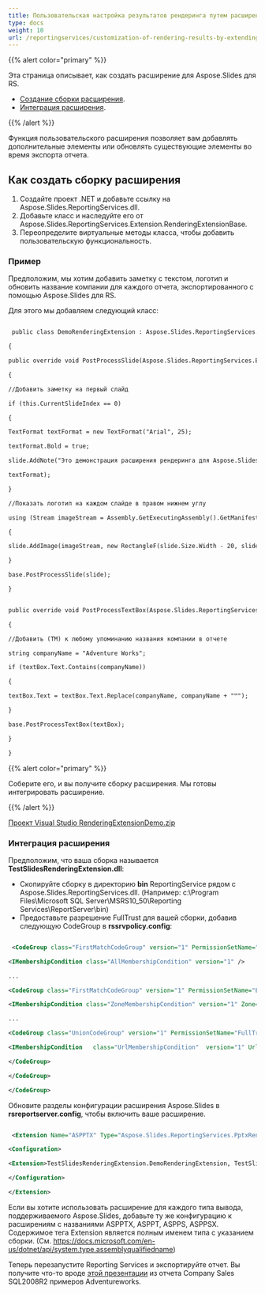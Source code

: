 ```yaml
---
title: Пользовательская настройка результатов рендеринга путем расширения Aspose.Slides для RS
type: docs
weight: 10
url: /reportingservices/customization-of-rendering-results-by-extending-aspose-slides-for-rs/
---
```


{{% alert color="primary" %}} 

Эта страница описывает, как создать расширение для Aspose.Slides для RS.

- [Создание сборки расширения](/slides/reportingservices/customization-of-rendering-results-by-extending-aspose-slides-for-rs/).
- [Интеграция расширения](/slides/reportingservices/customization-of-rendering-results-by-extending-aspose-slides-for-rs/).

{{% /alert %}} 

Функция пользовательского расширения позволяет вам добавлять дополнительные элементы или обновлять существующие элементы во время экспорта отчета.
## **Как создать сборку расширения**
1. Создайте проект .NET и добавьте ссылку на Aspose.Slides.ReportingServices.dll.
1. Добавьте класс и наследуйте его от Aspose.Slides.ReportingServices.Extension.RenderingExtensionBase.
1. Переопределите виртуальные методы класса, чтобы добавить пользовательскую функциональность.
### **Пример**
Предположим, мы хотим добавить заметку с текстом, логотип и обновить название компании для каждого отчета, экспортированного с помощью Aspose.Slides для RS.

Для этого мы добавляем следующий класс:

``` xml

 public class DemoRenderingExtension : Aspose.Slides.ReportingServices.Extension.RenderingExtensionBase

{

public override void PostProcessSlide(Aspose.Slides.ReportingServices.Extension.Slide slide)

{

//Добавить заметку на первый слайд

if (this.CurrentSlideIndex == 0)

{

TextFormat textFormat = new TextFormat("Arial", 25);

textFormat.Bold = true;

slide.AddNote("Это демонстрация расширения рендеринга для Aspose.Slides для ReportingServices",

textFormat);

}

//Показать логотип на каждом слайде в правом нижнем углу

using (Stream imageStream = Assembly.GetExecutingAssembly().GetManifestResourceStream("TestSlidesRenderingExtension.aspose.slides-for-ssrs-logo.jpg"))

{

slide.AddImage(imageStream, new RectangleF(slide.Size.Width - 20, slide.Size.Height - 20, 15, 15));

}

base.PostProcessSlide(slide);

}


public override void PostProcessTextBox(Aspose.Slides.ReportingServices.Extension.TextBox textBox)

{

//Добавить (TM) к любому упоминанию названия компании в отчете

string companyName = "Adventure Works";

if (textBox.Text.Contains(companyName))

{

textBox.Text = textBox.Text.Replace(companyName, companyName + "™");

}

base.PostProcessTextBox(textBox);

}

}

```

{{% alert color="primary" %}} 

Соберите его, и вы получите сборку расширения. Мы готовы интегрировать расширение.

{{% /alert %}} 

[Проект Visual Studio RenderingExtensionDemo.zip](attachments/10289195/10452998.zip)
### **Интеграция расширения**
Предположим, что ваша сборка называется **TestSlidesRenderingExtension.dll**:

- Скопируйте сборку в директорию **bin** ReportingService рядом с Aspose.Slides.ReportingServices.dll. (Например: c:\Program Files\Microsoft SQL Server\MSRS10_50\Reporting Services\ReportServer\bin)
- Предоставьте разрешение FullTrust для вашей сборки, добавив следующую CodeGroup в **rssrvpolicy.config**:

``` xml

 <CodeGroup class="FirstMatchCodeGroup" version="1" PermissionSetName="Nothing">

<IMembershipCondition class="AllMembershipCondition" version="1" />

...

<CodeGroup class="FirstMatchCodeGroup" version="1" PermissionSetName="Execution" Description="Эта кодовая группа предоставляет разрешение на выполнение кода MyComputer. ">

<IMembershipCondition class="ZoneMembershipCondition" version="1" Zone="MyComputer" />

...

<CodeGroup class="UnionCodeGroup" version="1" PermissionSetName="FullTrust" Name="Aspose.Slides_Extension" Description="Эта кодовая группа предоставляет полный доступ к расширению рендеринга Aspose.Slides для Reporting Services.">

<IMembershipCondition	class="UrlMembershipCondition"	version="1" Url="c:\Program Files\Microsoft SQL Server\MSRS10_50\Reporting Services\ReportServer\bin\TestSlidesRenderingExtension.dll" />

</CodeGroup>

</CodeGroup>

</CodeGroup>

```

Обновите разделы конфигурации расширения Aspose.Slides в **rsreportserver.config**, чтобы включить ваше расширение.

``` xml

 <Extension Name="ASPPTX" Type="Aspose.Slides.ReportingServices.PptxRenderer,Aspose.Slides.ReportingServices">

<Configuration>

<Extension>TestSlidesRenderingExtension.DemoRenderingExtension, TestSlidesRenderingExtension</Extension>

</Configuration>

</Extension>

```

Если вы хотите использовать расширение для каждого типа вывода, поддерживаемого Aspose.Slides, добавьте ту же конфигурацию к расширениям с названиями ASPPTX, ASPPT, ASPPS, ASPPSX.
Содержимое тега Extension является полным именем типа с указанием сборки. (См. <https://docs.microsoft.com/en-us/dotnet/api/system.type.assemblyqualifiedname>)

Теперь перезапустите Reporting Services и экспортируйте отчет. Вы получите что-то вроде [этой презентации](attachments/10289195/10452997.pptx) из отчета Company Sales SQL2008R2 примеров Adventureworks.